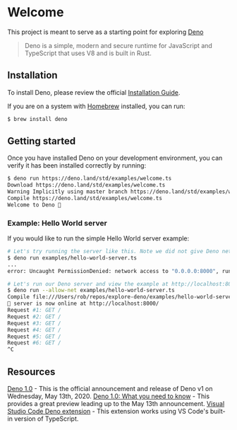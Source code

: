 # Welcome

This project is meant to serve as a starting point for exploring [Deno](https://deno.land/)

> Deno is a simple, modern and secure runtime for JavaScript and TypeScript that uses V8 and is built in Rust.

## Installation

To install Deno, please review the official [Installation Guide](https://deno.land/#installation).

If you are on a system with [Homebrew](https://brew.sh) installed, you can run:

```sh
$ brew install deno
```

## Getting started

Once you have installed Deno on your development environment, you can verify it has been installed correctly by running:

```sh
$ deno run https://deno.land/std/examples/welcome.ts
Download https://deno.land/std/examples/welcome.ts
Warning Implicitly using master branch https://deno.land/std/examples/welcome.ts
Compile https://deno.land/std/examples/welcome.ts
Welcome to Deno 🦕
```

### Example: Hello World server

If you would like to run the simple Hello World server example:

```sh
# Let's try running the server like this. Note we did not give Deno network access.
$ deno run examples/hello-world-server.ts
...
error: Uncaught PermissionDenied: network access to "0.0.0.0:8000", run again with the --allow-net flag

# Let's run our Deno server and view the example at http://localhost:8000/
$ deno run --allow-net examples/hello-world-server.ts
Compile file:///Users/rob/repos/explore-deno/examples/hello-world-server.ts
🦕 server is now online at http://localhost:8000/
Request #1: GET /
Request #2: GET /
Request #3: GET /
Request #4: GET /
Request #5: GET /
Request #6: GET /
^C
```

## Resources

[Deno 1.0](https://deno.land/v1) - This is the official announcement and release of Deno v1 on Wednesday, May 13th, 2020.
[Deno 1.0: What you need to know](https://blog.logrocket.com/deno-1-0-what-you-need-to-know/) - This provides a great preview leading up to the May 13th announcement.
[Visual Studio Code Deno extension](https://marketplace.visualstudio.com/items?itemName=justjavac.vscode-deno) - This extension works using VS Code's built-in version of TypeScript.
